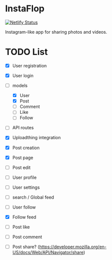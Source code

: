 # InstaFlop
[![Netlify Status](https://api.netlify.com/api/v1/badges/a9593413-d6c7-4802-9cc0-f5b0626af64d/deploy-status?branch=main)](https://instaflop.fr)

Instagram-like app for sharing photos and videos.

# TODO List

- [x] User registration
- [x] User login

- [ ] models
  - [x] User
  - [x] Post
  - [ ] Comment
  - [ ] Like
  - [ ] Follow

- [ ] API routes

- [x] Uploadthing integration
- [x] Post creation
- [x] Post page
- [ ] Post edit
- [ ] User profile
- [ ] User settings
- [ ] search / Global feed
- [ ] User follow
- [x] Follow feed
- [ ] Post like
- [ ] Post comment
- [ ] Post share? (https://developer.mozilla.org/en-US/docs/Web/API/Navigator/share)

